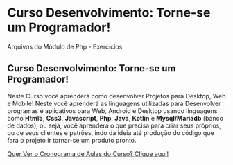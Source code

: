 # Curso Desenvolvimento: Torne-se um Programador!
Arquivos do Módulo de Php - Exercícios.


## Curso Desenvolvimento: Torne-se um Programador!
Neste Curso você aprenderá como desenvolver Projetos para Desktop, Web e Mobile! 
Neste você aprenderá as linguagens utilizadas para Desenvolver programas e aplicativos para Web, Android e Desktop usando linguagens como **Html5**, **Css3**, **Javascript**, **Php**, **Java**, **Kotlin** e **Mysql/Mariadb** (banco de dados), ou seja, você aprenderá o que precisa para criar seus próprios, ou de seus clientes e patrões, indo da ideia até produção do código que fará o projeto ir tornar-se um produto pronto.

[Quer Ver o Cronograma de Aulas do Curso? Clique aqui!](https://go.hotmart.com/H15625625I)